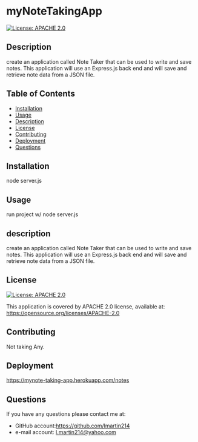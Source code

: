 # myNoteTakingApp
  
  [![License: APACHE 2.0](https://img.shields.io/badge/License-APACHE%202.0-blue.svg)](https://opensource.org/licenses/APACHE-2.0)
  ## Description
  create an application called Note Taker that can be used to write and save notes. This application will use an Express.js back end and will save and retrieve note data from a JSON file.
  ## Table of Contents
  - [Installation](#installation)
  - [Usage](#usage)
  - [Description](#description)
  - [License](#license)
  - [Contributing](#contributing)
  - [Deployment](#Deployment)
  - [Questions](#questions)
  
  ## Installation
  node server.js
  ## Usage
  run project w/ node server.js
  ## description
  create an application called Note Taker that can be used to write and save notes. This application will use an Express.js back end and will save and retrieve note data from a JSON file.
  ## License
  [![License: APACHE 2.0](https://img.shields.io/badge/License-APACHE%202.0-blue.svg)](https://opensource.org/licenses/APACHE-2.0)
  
  This application is covered by APACHE 2.0 license, available at:
  https://opensource.org/licenses/APACHE-2.0
  ## Contributing
  Not taking Any.
  ## Deployment
  https://mynote-taking-app.herokuapp.com/notes
  ## Questions
  If you have any questions please contact me at:
   - GitHub account:https://github.com/lmartin214
   - e-mail account: l.martin214@yahoo.com
 
